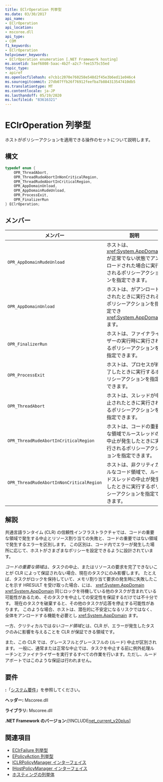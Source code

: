 ```yaml
---
title: EClrOperation 列挙型
ms.date: 03/30/2017
api_name:
- EClrOperation
api_location:
- mscoree.dll
api_type:
- COM
f1_keywords:
- EClrOperation
helpviewer_keywords:
- EClrOperation enumeration [.NET Framework hosting]
ms.assetid: 5aef6808-5aac-4b2f-a2c7-fee1575c55ed
topic_type:
- apiref
ms.openlocfilehash: e7cb1c2070e760258e548d2f45e3b6ed11e046c4
ms.sourcegitcommit: 27db07ffb26f76912feefba7b884313547410db5
ms.translationtype: MT
ms.contentlocale: ja-JP
ms.lasthandoff: 05/19/2020
ms.locfileid: "83616321"
---
```

# <a name="eclroperation-enumeration"></a>EClrOperation 列挙型
ホストがポリシーアクションを適用できる操作のセットについて説明します。  
  
## <a name="syntax"></a>構文  
  
```cpp  
typedef enum {  
    OPR_ThreadAbort,  
    OPR_ThreadRudeAbortInNonCriticalRegion,  
    OPR_ThreadRudeAbortInCriticalRegion,  
    OPR_AppDomainUnload,  
    OPR_AppDomainRudeUnload,  
    OPR_ProcessExit,  
    OPR_FinalizerRun  
} EClrOperation;  
```  
  
## <a name="members"></a>メンバー  
  
|メンバー|説明|  
|------------|-----------------|  
|`OPR_AppDomainRudeUnload`|ホストは、 <xref:System.AppDomain> が正常でない状態でアンロードされた場合に実行されるポリシーアクションを指定できます。|  
|`OPR_AppDomainUnload`|ホストは、がアンロードされたときに実行されるポリシーアクションを指定でき <xref:System.AppDomain> ます。|  
|`OPR_FinalizerRun`|ホストは、ファイナライザーの実行時に実行されるポリシーアクションを指定できます。|  
|`OPR_ProcessExit`|ホストは、プロセスが終了したときに実行するポリシーアクションを指定できます。|  
|`OPR_ThreadAbort`|ホストは、スレッドが中止されたときに実行されるポリシーアクションを指定できます。|  
|`OPR_ThreadRudeAbortInCriticalRegion`|ホストは、コードの重要な領域でルースレッドの中止が発生したときに実行されるポリシーアクションを指定できます。|  
|`OPR_ThreadRudeAbortInNonCriticalRegion`|ホストは、非クリティカルなコード領域で、ルードスレッドの中止が発生したときに実行するポリシーアクションを指定できます。|  
  
## <a name="remarks"></a>解説  
 共通言語ランタイム (CLR) の信頼性インフラストラクチャでは、コードの重要な領域で発生する中止とリソース割り当ての失敗と、コードの重要ではない領域で発生するエラーを区別します。 この区別は、コード内でエラーが発生した場所に応じて、ホストがさまざまなポリシーを設定できるように設計されています。  
  
 *コードの重要な領域*は、タスクの中止、またはリソースの要求を完了できないことが CLR によって保証されない場合、現在のタスクにのみ影響します。 たとえば、タスクがロックを保持していて、メモリ割り当て要求の発生時に失敗したことを示す HRESULT を受け取った場合、には、 <xref:System.AppDomain> <xref:System.AppDomain> 同じロックを待機している他のタスクが含まれている可能性があるため、そのタスクを中止しての安定性を保証するだけでは不十分です。 現在のタスクを破棄すると、その他のタスクが応答を停止する可能性があります。 このような場合、ホストは、潜在的に不安定になるリスクではなく、全体をアンロードする機能を必要とし <xref:System.AppDomain> ます。  
  
 一方、クリティカルでは*ないコード領域*とは、CLR が、エラーが発生したタスクのみに影響を与えることを CLR が保証できる領域です。  
  
 また、この CLR では、グレースフルとグレースフルの (ルード) 中止が区別されます。 一般に、通常または正常な中止では、タスクを中止する前に例外処理ルーチンとファイナライザーを実行するすべての作業を行います。ただし、ルードアボートではこのような保証は行われません。  
  
## <a name="requirements"></a>要件  
 **:**「[システム要件](../../get-started/system-requirements.md)」を参照してください。  
  
 **ヘッダー:** Mscoree.dll  
  
 **ライブラリ:** Mscoree.dll  
  
 **.NET Framework のバージョン:**[!INCLUDE[net_current_v20plus](../../../../includes/net-current-v20plus-md.md)]  
  
## <a name="see-also"></a>関連項目

- [EClrFailure 列挙型](eclrfailure-enumeration.md)
- [EPolicyAction 列挙型](epolicyaction-enumeration.md)
- [ICLRPolicyManager インターフェイス](iclrpolicymanager-interface.md)
- [IHostPolicyManager インターフェイス](ihostpolicymanager-interface.md)
- [ホスティングの列挙体](hosting-enumerations.md)
